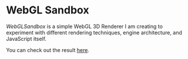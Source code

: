 # WebGL Sandbox
_WebGLSandbox_ is a simple WebGL 3D Renderer I am creating to experiment with different rendering techniques, engine architecture, and JavaScript itself.

You can check out the result [here](https://hoffstadt.github.io/Marvel3DWeb/).
